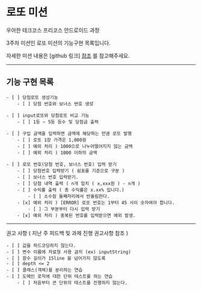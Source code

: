 # 로또 미션

우아한 테크코스 프리코스 안드로이드 과정

3주차 미션인 로또 미션의 기능구현 목록입니다.

자세한 미션 내용은 [github 링크] [참조] 를 참고해주세요.

[참조]: https://github.com/woowacourse-precourse/kotlin-lotto-6


****

## 기능 구현 목록

    - [ ] 당첨로또 생성기능
        - [ ] 당첨 번호와 보너스 번호 생성

    - [ ] input로또와 당첨로또 비교 기능
        - [ ] 1등 ~ 5등 등수 및 당첨금 출력

    - [ ] 구입 금액을 입력하면 금액에 해당하는 만큼 로또 발행
        - [ ] 로또 1장 가격은 1,000원
        - [ ] 예외 처리 ) 1000으로 나누어떨어지지 않는 금액
        - [ ] 예외 처리 ) 1000 이하의 금액

    - [ ] 로또 번호(당첨 번호, 보너스 번호) 입력 받기
        - [ ] 당첨번호 입력받기 ( 쉼표를 기준으로 구분 )
        - [ ] 보너스 번호 입력받기.
        - [ ] 당첨 내역 출력 ( n개 일치 ( x,xxx원 ) - n개 )
        - [ ] 수익률 출력 ( 총 수익률은 x.xx% 입니다.) 
            - [ ] 소수점 둘째자리에서 반올림한다. 
        - [x] 예외 처리 ) [ERROR] 로또 번호는 1부터 45 사이 숫자여야 합니다.
            - [ ] 그 부분부터 다시 입력 받기
        - [x] 예외 처리 ) 중복된 번호를 입력받으면 예외 발생.

****
권고 사항 ( 지난 주 피드백 및 과제 진행 권고사항 참조 )

    - [ ] 값을 하드코딩하지 않는다.
    - [ ] 변수 이름에 자료형 사용 금지 (ex) inputString)
    - [ ] 함수 길이가 15line 을 넘어가지 않도록
    - [ ] depth <= 2
    - [ ] 클래스(객체)를 분리하는 연습 
    - [ ] 도메인 로직에 대한 단위 테스트를 하는 연습
        - [ ] 처음부터 큰 단위의 테스트를 진행하지 않는다. 
